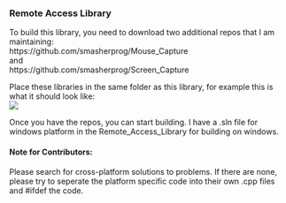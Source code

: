 <h3>Remote Access Library</h3>
<p>To build this library, you need to download two additional repos that I am maintaining:<br/>
https://github.com/smasherprog/Mouse_Capture<br/> and <br/>https://github.com/smasherprog/Screen_Capture</p>
<p>Place these libraries in the same folder as this library, for example this is what it should look like:<br/><img src="https://raw.githubusercontent.com/smasherprog/Remote_Access_Library/master/layout.PNG"/></p>
<p>Once you have the repos, you can start building. I have a .sln file for windows platform in the Remote_Access_Library for building on windows.</p>
<h4>Note for Contributors:</h4>
<p>Please search for cross-platform solutions to problems. If there are none, please try to seperate the platform specific code into their own .cpp files and #ifdef the code.</p>
